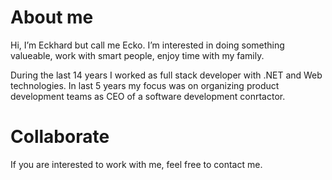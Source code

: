 # About me

Hi, I’m Eckhard but call me Ecko. I’m interested in doing something valueable, work with smart people, enjoy time with my family. 

During the last 14 years I worked as full stack developer with .NET and Web technologies. In last 5 years my focus was on organizing product development teams as CEO of a software development conrtactor. 

# Collaborate

If you are interested to work with me, feel free to contact me. 


<!---
3ck0n/3ck0n is a ✨ special ✨ repository because its `README.md` (this file) appears on your GitHub profile.
You can click the Preview link to take a look at your changes.
--->
